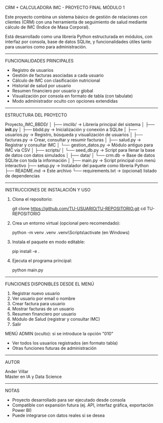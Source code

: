 CRM + CALCULADORA IMC - PROYECTO FINAL MÓDULO 1

Este proyecto combina un sistema básico de gestión de relaciones con clientes (CRM) con una herramienta de seguimiento de salud mediante cálculo de IMC (Índice de Masa Corporal).

Está desarrollado como una librería Python estructurada en módulos, con interfaz por consola, base de datos SQLite, y funcionalidades útiles tanto para usuarios como para administración.

---------------------------------------------------------
FUNCIONALIDADES PRINCIPALES

- Registro de usuarios
- Gestión de facturas asociadas a cada usuario
- Cálculo de IMC con clasificación nutricional
- Historial de salud por usuario
- Resumen financiero por usuario y global
- Visualización por consola en formato de tabla (con tabulate)
- Modo administrador oculto con opciones extendidas

---------------------------------------------------------
ESTRUCTURA DEL PROYECTO

Proyecto_IMC_BBDD/
│
├── imclib/                  → Librería principal del sistema
│   ├── __init__.py
│   ├── bbdd.py              → Inicialización y conexión a SQLite
│   ├── usuarios.py          → Registro, búsqueda y visualización de usuarios
│   ├── facturas.py          → Crear, consultar y resumir facturas
│   ├── salud.py             → Registrar y consultar IMC
│   └── gestion_datos.py     → Módulo antiguo para IMC vía CSV
│
├── scripts/
│   └── seed_db.py           → Script para llenar la base de datos con datos simulados
│
├── data/
│   └── crm.db               → Base de datos SQLite con toda la información
│
├── main.py                  → Script principal con menú interactivo
├── setup.py                 → Instalador del paquete como librería Python
├── README.md                → Este archivo
└── requirements.txt         → (opcional) listado de dependencias

---------------------------------------------------------
INSTRUCCIONES DE INSTALACIÓN Y USO

1. Clona el repositorio:

   git clone https://github.com/TU-USUARIO/TU-REPOSITORIO.git
   cd TU-REPOSITORIO

2. Crea un entorno virtual (opcional pero recomendado):

   python -m venv .venv
   .venv\Scripts\activate     (en Windows)

3. Instala el paquete en modo editable:

   pip install -e .

4. Ejecuta el programa principal:

   python main.py

---------------------------------------------------------
FUNCIONES DISPONIBLES DESDE EL MENÚ

1. Registrar nuevo usuario
2. Ver usuario por email o nombre
3. Crear factura para usuario
4. Mostrar facturas de un usuario
5. Resumen financiero por usuario
6. Módulo de Salud (registrar y consultar IMC)
7. Salir

MENÚ ADMIN (oculto): si se introduce la opción "010"
- Ver todos los usuarios registrados (en formato tabla)
- Otras funciones futuras de administración

---------------------------------------------------------
AUTOR

Ander Villar  
Máster en IA y Data Science  

---------------------------------------------------------
NOTAS

- Proyecto desarrollado para ser ejecutado desde consola
- Compatible con expansión futura (ej. API, interfaz gráfica, exportación Power BI)
- Puede integrarse con datos reales si se desea
